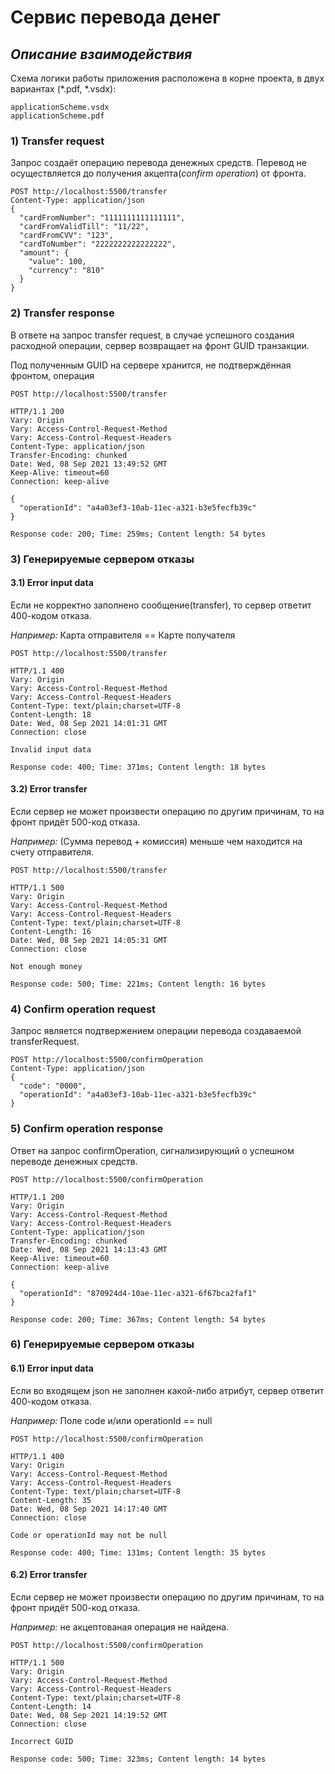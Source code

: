 # Сервис перевода денег

## _Описание взаимодействия_

Схема логики работы приложения расположена
в корне проекта, в двух вариантах (*.pdf, *.vsdx):
```
applicationScheme.vsdx
applicationScheme.pdf
```

### 1) Transfer request

Запрос создаёт операцию перевода денежных средств.
Перевод не осуществляется до получения акцепта(_confirm operation_) от фронта.
```
POST http://localhost:5500/transfer
Content-Type: application/json
{
  "cardFromNumber": "1111111111111111",
  "cardFromValidTill": "11/22",
  "cardFromCVV": "123",
  "cardToNumber": "2222222222222222",
  "amount": {
    "value": 100,
    "currency": "810"
  }
}
```

### 2) Transfer response

В ответе на запрос transfer request, в случае
успешного создания расходной операции, сервер 
возвращает на фронт GUID транзакции.

Под полученным GUID на сервере хранится, не подтверждённая
фронтом, операция

```
POST http://localhost:5500/transfer

HTTP/1.1 200 
Vary: Origin
Vary: Access-Control-Request-Method
Vary: Access-Control-Request-Headers
Content-Type: application/json
Transfer-Encoding: chunked
Date: Wed, 08 Sep 2021 13:49:52 GMT
Keep-Alive: timeout=60
Connection: keep-alive

{
  "operationId": "a4a03ef3-10ab-11ec-a321-b3e5fecfb39c"
}

Response code: 200; Time: 259ms; Content length: 54 bytes
```

### 3) Генерируемые сервером отказы

#### 3.1) Error input data

Если не корректно заполнено сообщение(transfer),
то сервер ответит 400-кодом отказа.

_Например:_
Карта отправителя == Карте получателя

```
POST http://localhost:5500/transfer

HTTP/1.1 400 
Vary: Origin
Vary: Access-Control-Request-Method
Vary: Access-Control-Request-Headers
Content-Type: text/plain;charset=UTF-8
Content-Length: 18
Date: Wed, 08 Sep 2021 14:01:31 GMT
Connection: close

Invalid input data

Response code: 400; Time: 371ms; Content length: 18 bytes

```

#### 3.2) Error transfer

Если сервер не может произвести операцию
по другим причинам, то на фронт придёт 
500-код отказа.

_Например:_ (Сумма перевод + комиссия) меньше
чем находится на счету отправителя.

```
POST http://localhost:5500/transfer

HTTP/1.1 500 
Vary: Origin
Vary: Access-Control-Request-Method
Vary: Access-Control-Request-Headers
Content-Type: text/plain;charset=UTF-8
Content-Length: 16
Date: Wed, 08 Sep 2021 14:05:31 GMT
Connection: close

Not enough money

Response code: 500; Time: 221ms; Content length: 16 bytes
```

### 4) Confirm operation request

Запрос является подтвержением операции перевода
создаваемой transferRequest.

```
POST http://localhost:5500/confirmOperation
Content-Type: application/json
{
  "code": "0000",
  "operationId": "a4a03ef3-10ab-11ec-a321-b3e5fecfb39c"
}

```

### 5) Confirm operation response

Ответ на запрос confirmOperation, 
сигнализирующий о успешном переводе 
денежных средств.

```
POST http://localhost:5500/confirmOperation

HTTP/1.1 200 
Vary: Origin
Vary: Access-Control-Request-Method
Vary: Access-Control-Request-Headers
Content-Type: application/json
Transfer-Encoding: chunked
Date: Wed, 08 Sep 2021 14:13:43 GMT
Keep-Alive: timeout=60
Connection: keep-alive

{
  "operationId": "870924d4-10ae-11ec-a321-6f67bca2faf1"
}

Response code: 200; Time: 367ms; Content length: 54 bytes
```

### 6) Генерируемые сервером отказы

#### 6.1) Error input data

Если во входящем json не заполнен какой-либо
атрибут, сервер ответит 400-кодом отказа.

_Например:_ Поле code и/или operationId == null

```
POST http://localhost:5500/confirmOperation

HTTP/1.1 400 
Vary: Origin
Vary: Access-Control-Request-Method
Vary: Access-Control-Request-Headers
Content-Type: text/plain;charset=UTF-8
Content-Length: 35
Date: Wed, 08 Sep 2021 14:17:40 GMT
Connection: close

Code or operationId may not be null

Response code: 400; Time: 131ms; Content length: 35 bytes

```

#### 6.2) Error transfer

Если сервер не может произвести операцию 
по другим причинам, то на фронт придёт 
500-код отказа.

_Например:_ не акцептованая операция не найдена.

```
POST http://localhost:5500/confirmOperation

HTTP/1.1 500 
Vary: Origin
Vary: Access-Control-Request-Method
Vary: Access-Control-Request-Headers
Content-Type: text/plain;charset=UTF-8
Content-Length: 14
Date: Wed, 08 Sep 2021 14:19:52 GMT
Connection: close

Incorrect GUID

Response code: 500; Time: 323ms; Content length: 14 bytes

```